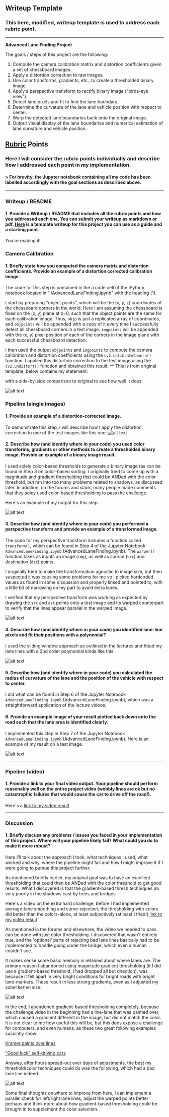 ## Writeup Template

### This here, modified, writeup template is used to address each rubric point. 
---

**Advanced Lane Finding Project**

The goals / steps of this project are the following:

1) Compute the camera calibration matrix and distortion coefficients given a set of chessboard images.
2) Apply a distortion correction to raw images.
3) Use color transforms, gradients, etc., to create a thresholded binary image.
4) Apply a perspective transform to rectify binary image ("birds-eye view").
5) Detect lane pixels and fit to find the lane boundary.
6) Determine the curvature of the lane and vehicle position with respect to center.
7) Warp the detected lane boundaries back onto the original image.
8) Output visual display of the lane boundaries and numerical estimation of lane curvature and vehicle position.

[//]: # (Image References)

[image1]: ./writeup/good_undistort.png "Undistorted"
[image2]: ./test_images/test1.jpg "Road Transformed"
[image3]: ./writeup/good_color.png "Binary Example"
[image4]: ./writeup/transformed.png "Warp Example"
[image5]: ./writeup/lane_lines_warped.png "Fit Visual"
[image6]: ./writeup/example_output.png "Output"
[image7]: ./writeup/bad_example_thresh.png "Bad Thres Example"
[image8]: ./writeup/MagDirGradient_bad_example_test4_orig.png "Bad Gradient Example"
[video1]: ./project_video.mp4 "Video"

## [Rubric](https://review.udacity.com/#!/rubrics/571/view) Points

### Here I will consider the rubric points individually and describe how I addressed each point in my implementation.  

#### > For brevity, the Jupyter notebook containing all my code has been labelled accordingly with the goal sections as described above.

---

### Writeup / README

#### 1. Provide a Writeup / README that includes all the rubric points and how you addressed each one.  You can submit your writeup as markdown or pdf.  [Here](https://github.com/udacity/CarND-Advanced-Lane-Lines/blob/master/writeup_template.md) is a template writeup for this project you can use as a guide and a starting point.  

You're reading it!

### Camera Calibration

#### 1. Briefly state how you computed the camera matrix and distortion coefficients. Provide an example of a distortion corrected calibration image.

The code for this step is contained in the a code cell of the IPython notebook located in "./AdvancedLaneFinding.ipynb" with the heading (1).

I start by preparing "object points", which will be the (x, y, z) coordinates of the chessboard corners in the world. Here I am assuming the chessboard is fixed on the (x, y) plane at z=0, such that the object points are the same for each calibration image.  Thus, `objp` is just a replicated array of coordinates, and `objpoints` will be appended with a copy of it every time I successfully detect all chessboard corners in a test image.  `imgpoints` will be appended with the (x, y) pixel position of each of the corners in the image plane with each successful chessboard detection.  

I then used the output `objpoints` and `imgpoints` to compute the camera calibration and distortion coefficients using the `cv2.calibrateCamera()` function.  I applied this distortion correction to the test image using the `cv2.undistort()` function and obtained this result, 
^^ This is from original template, below contains my statement:

with a side-by-side comparison to original to see how well it does: 

![alt text][image1]

### Pipeline (single images)

#### 1. Provide an example of a distortion-corrected image.

To demonstrate this step, I will describe how I apply the distortion correction to one of the test images like this one:
![alt text][image2]

#### 2. Describe how (and identify where in your code) you used color transforms, gradients or other methods to create a thresholded binary image.  Provide an example of a binary image result.

I used solely color-based thresholds to generate a binary image (as can be found in Step 3 on color-based sorting.  I originally tried to come up with a magnitude and gradient thresholding that could be ANDed with the color threshold, but ran into too many problems related to shadows, as discussed later.  In addition, on the forums and slack, many people made comments that they soley used color-based thresholding to pass the challenge.

Here's an example of my output for this step.  

![alt text][image3]

#### 3. Describe how (and identify where in your code) you performed a perspective transform and provide an example of a transformed image.

The code for my perspective transform includes a function called `transform()`, which can be found in Step 4 of the Jupyter Notebook `AdvancedLaneFinding.ipynb` (AdvancedLaneFinding.ipynb).  The `warper()` function takes as inputs an image (`img`), as well as source (`src`) and destination (`dst`) points.
  
  I originally tried to make the transformation agnostic to image size, but then suspected it was causing some problems for me so I picked hardcoded values as found in some discussion and properly linked and pointed to, with a little bit of narrowing on my part to avoid extra lanes. 


I verified that my perspective transform was working as expected by drawing the `src` and `dst` points onto a test image and its warped counterpart to verify that the lines appear parallel in the warped image.

![alt text][image4]

#### 4. Describe how (and identify where in your code) you identified lane-line pixels and fit their positions with a polynomial?

I used the sliding window approach as outlined in the lectures and fitted my lane lines with a 2nd order polynomial kinda like this:

![alt text][image5]

#### 5. Describe how (and identify where in your code) you calculated the radius of curvature of the lane and the position of the vehicle with respect to center.

I did what can be found in Step 6 of the Jupyter Notebook `AdvancedLaneFinding.ipynb` (AdvancedLaneFinding.ipynb), which was a straightforward application of the lecture videos.

#### 6. Provide an example image of your result plotted back down onto the road such that the lane area is identified clearly.

I implemented this step in Step 7 of the Jupyter Notebook `AdvancedLaneFinding.ipynb` (AdvancedLaneFinding.ipynb).  Here is an example of my result on a test image:

![alt text][image6]

---

### Pipeline (video)

#### 1. Provide a link to your final video output.  Your pipeline should perform reasonably well on the entire project video (wobbly lines are ok but no catastrophic failures that would cause the car to drive off the road!).

Here's a [link to my video result](./output/challenge_video.mp4)

---

### Discussion

#### 1. Briefly discuss any problems / issues you faced in your implementation of this project.  Where will your pipeline likely fail?  What could you do to make it more robust?

Here I'll talk about the approach I took, what techniques I used, what worked and why, where the pipeline might fail and how I might improve it if I were going to pursue this project further.  


As mentioned briefly earlier, my original goal was to have an excellent thresholding that could then be ANDed with the color threshold to get good results.  What I discovered is that the gradient-based thresh techniques do very poorly in the shadows cast by trees and bridges.  

Here's a video on the extra hard challenge, before I had implemented average-lane smoothing and curve-rejection, the thresholding with colors did better than the colors-alone, at least subjectively (at least I tried!)
[link to my video result](./output/harder_challenge_video.mp4)


As mentioned in the forums and elsewhere, the video we needed to pass can be done with just color thresholding.  I discovered that wasn't entirely true, and the 'optional' parts of rejecting bad lane lines basically had to be implemented to handle going under the bridge, which even a human couldn't see.  

It makes sense some basic memory is retained about where lanes are.  The primary reason I abandoned using magnitude gradient thresholding (if I did use a gradient-based threshold, I had dropped all but direction), was because it fell apart in very bright conditions for bright roads with bright lane-markers.   These result in less strong gradients, even as I adjusted my sobel kernel size. 

![alt text][image8]


In the end, I abandoned gradient-based thresholding completely, because the challenge video in the beginning had a line-lane that was painted over, which caused a gradient different in the image, but did not match the color.  It is not clear to me how useful this will be, but this does expose a challenge for computers, and even humans, as these two great following examples succintly show:
 
 [Kramer paints over lines](https://twitter.com/Seinfeld2000/status/912003492041990144)
 
["Good luck" self-driving cars](https://twitter.com/mat_kelcey/status/904551257808953344)

Anyway, after hours spread-out over days of adjustments, the best my threshold/color techniques could do was the following, which had a bad lane line indeed.

![alt text][image7]


Some final thoughts on where to improve from here, I can implement a parallel check for left/right lane lines, adjust the warped points better perhaps and think more about how gradient-based thresholding could be brought in to supplement the color selection.
